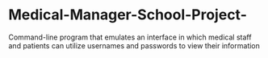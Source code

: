 # Medical-Manager-School-Project-
Command-line program that emulates an interface in which medical staff and patients can utilize usernames and passwords to view their information

